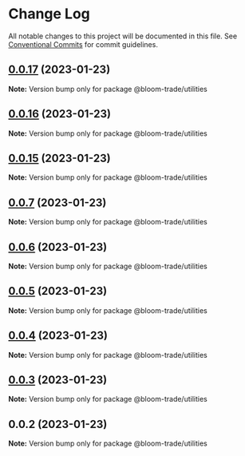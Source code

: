 # Change Log

All notable changes to this project will be documented in this file.
See [Conventional Commits](https://conventionalcommits.org) for commit guidelines.

## [0.0.17](https://github.com/Bloom-Finance/bloom-trade/compare/v0.0.16...v0.0.17) (2023-01-23)

**Note:** Version bump only for package @bloom-trade/utilities





## [0.0.16](https://github.com/Bloom-Finance/bloom-trade/compare/v0.0.15...v0.0.16) (2023-01-23)

**Note:** Version bump only for package @bloom-trade/utilities





## [0.0.15](https://github.com/Bloom-Finance/bloom-trade/compare/v0.0.7...v0.0.15) (2023-01-23)

**Note:** Version bump only for package @bloom-trade/utilities





## [0.0.7](https://github.com/Bloom-Finance/bloom-trade/compare/v0.0.6...v0.0.7) (2023-01-23)

**Note:** Version bump only for package @bloom-trade/utilities





## [0.0.6](https://github.com/Bloom-Finance/bloom-trade/compare/v0.0.5...v0.0.6) (2023-01-23)

**Note:** Version bump only for package @bloom-trade/utilities





## [0.0.5](https://github.com/Bloom-Finance/bloom-trade/compare/v0.0.4...v0.0.5) (2023-01-23)

**Note:** Version bump only for package @bloom-trade/utilities





## [0.0.4](https://github.com/Bloom-Finance/bloom-trade/compare/v0.0.3...v0.0.4) (2023-01-23)

**Note:** Version bump only for package @bloom-trade/utilities





## [0.0.3](https://github.com/Bloom-Finance/bloom-trade/compare/v0.0.2...v0.0.3) (2023-01-23)

**Note:** Version bump only for package @bloom-trade/utilities





## 0.0.2 (2023-01-23)

**Note:** Version bump only for package @bloom-trade/utilities
